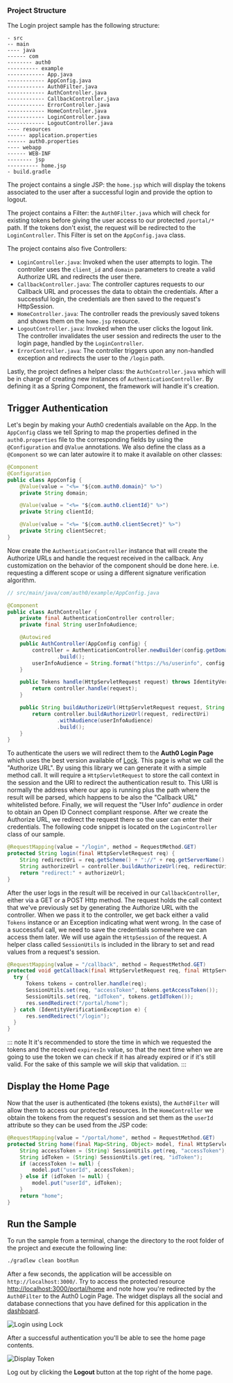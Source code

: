 ### Project Structure
The Login project sample has the following structure:

```text
- src
-- main
---- java
------ com
-------- auth0
---------- example
------------ App.java
------------ AppConfig.java
------------ Auth0Filter.java
------------ AuthController.java
------------ CallbackController.java
------------ ErrorController.java
------------ HomeController.java
------------ LoginController.java
------------ LogoutController.java
---- resources
------ application.properties
------ auth0.properties
---- webapp
------ WEB-INF
-------- jsp
---------- home.jsp
- build.gradle
```

The project contains a single JSP: the `home.jsp` which will display the tokens associated to the user after a successful login and provide the option to logout.

The project contains a Filter: the `Auth0Filter.java` which will check for existing tokens before giving the user access to our protected `/portal/*` path. If the tokens don't exist, the request will be redirected to the `LoginController`. This Filter is set on the `AppConfig.java` class.

The project contains also five Controllers:
- `LoginController.java`: Invoked when the user attempts to login. The controller uses the `client_id` and `domain` parameters to create a valid Authorize URL and redirects the user there.
- `CallbackController.java`: The controller captures requests to our Callback URL and processes the data to obtain the credentials. After a successful login, the credentials are then saved to the request's HttpSession.
- `HomeController.java`: The controller reads the previously saved tokens and shows them on the `home.jsp` resource.
- `LogoutController.java`: Invoked when the user clicks the logout link. The controller invalidates the user session and redirects the user to the login page, handled by the `LoginController`.
- `ErrorController.java`: The controller triggers upon any non-handled exception and redirects the user to the `/login` path.

Lastly, the project defines a helper class: the `AuthController.java` which will be in charge of creating new instances of `AuthenticationController`. By defining it as a Spring Component, the framework will handle it's creation.

## Trigger Authentication

Let's begin by making your Auth0 credentials available on the App. In the `AppConfig` class we tell Spring to map the properties defined in the `auth0.properties` file to the corresponding fields by using the `@Configuration` and `@Value` annotations. We also define the class as a `@Component` so we can later autowire it to make it available on other classes:

```java
@Component
@Configuration
public class AppConfig {
    @Value(value = "<%= "${com.auth0.domain}" %>")
    private String domain;

    @Value(value = "<%= "${com.auth0.clientId}" %>")
    private String clientId;

    @Value(value = "<%= "${com.auth0.clientSecret}" %>")
    private String clientSecret;
}
```

Now create the `AuthenticationController` instance that will create the Authorize URLs and handle the request received in the callback. Any customization on the behavior of the component should be done here. i.e. requesting a different scope or using a different signature verification algorithm.

```java
// src/main/java/com/auth0/example/AppConfig.java

@Component
public class AuthController {
    private final AuthenticationController controller;
    private final String userInfoAudience;

    @Autowired
    public AuthController(AppConfig config) {
        controller = AuthenticationController.newBuilder(config.getDomain(), config.getClientId(), config.getClientSecret())
                .build();
        userInfoAudience = String.format("https://%s/userinfo", config.getDomain());
    }

    public Tokens handle(HttpServletRequest request) throws IdentityVerificationException {
        return controller.handle(request);
    }

    public String buildAuthorizeUrl(HttpServletRequest request, String redirectUri) {
        return controller.buildAuthorizeUrl(request, redirectUri)
                .withAudience(userInfoAudience)
                .build();
    }
}
```


To authenticate the users we will redirect them to the **Auth0 Login Page** which uses the best version available of [Lock](/lock). This page is what we call the "Authorize URL". By using this library we can generate it with a simple method call. It will require a `HttpServletRequest` to store the call context in the session and the URI to redirect the authentication result to. This URI is normally the address where our app is running plus the path where the result will be parsed, which happens to be also the "Callback URL" whitelisted before. Finally, we will request the "User Info" *audience* in order to obtain an Open ID Connect compliant response. After we create the Authorize URL, we redirect the request there so the user can enter their credentials. The following code snippet is located on the `LoginController` class of our sample.

```java
@RequestMapping(value = "/login", method = RequestMethod.GET)
protected String login(final HttpServletRequest req) {
    String redirectUri = req.getScheme() + "://" + req.getServerName() + ":" + req.getServerPort() + "/callback";
    String authorizeUrl = controller.buildAuthorizeUrl(req, redirectUri);
    return "redirect:" + authorizeUrl;
}
```

After the user logs in the result will be received in our `CallbackController`, either via a GET or a POST Http method. The request holds the call context that we've previously set by generating the Authorize URL with the controller. When we pass it to the controller, we get back either a valid `Tokens` instance or an Exception indicating what went wrong. In the case of a successful call, we need to save the credentials somewhere we can access them later. We will use again the `HttpSession` of the request. A helper class called `SessionUtils` is included in the library to set and read values from a request's session.

```java
@RequestMapping(value = "/callback", method = RequestMethod.GET)
protected void getCallback(final HttpServletRequest req, final HttpServletResponse res) throws ServletException, IOException {
  try {
      Tokens tokens = controller.handle(req);
      SessionUtils.set(req, "accessToken", tokens.getAccessToken());
      SessionUtils.set(req, "idToken", tokens.getIdToken());
      res.sendRedirect("/portal/home");
  } catch (IdentityVerificationException e) {
      res.sendRedirect("/login");
  }
}
```

::: note
It it's recommended to store the time in which we requested the tokens and the received `expiresIn` value, so that the next time when we are going to use the token we can check if it has already expired or if it's still valid. For the sake of this sample we will skip that validation.
:::

## Display the Home Page

Now that the user is authenticated (the tokens exists), the `Auth0Filter` will allow them to access our protected resources. In the `HomeController` we obtain the tokens from the request's session and set them as the `userId` attribute so they can be used from the JSP code:

```java
@RequestMapping(value = "/portal/home", method = RequestMethod.GET)
protected String home(final Map<String, Object> model, final HttpServletRequest req) {
    String accessToken = (String) SessionUtils.get(req, "accessToken");
    String idToken = (String) SessionUtils.get(req, "idToken");
    if (accessToken != null) {
        model.put("userId", accessToken);
    } else if (idToken != null) {
        model.put("userId", idToken);
    }
    return "home";
}
```

## Run the Sample

To run the sample from a terminal, change the directory to the root folder of the project and execute the following line:

```bash
./gradlew clean bootRun
```

After a few seconds, the application will be accessible on `http://localhost:3000/`. Try to access the protected resource [http://localhost:3000/portal/home](http://localhost:8080/portal/home) and note how you're redirected by the `Auth0Filter` to the Auth0 Login Page. The widget displays all the social and database connections that you have defined for this application in the [dashboard](${manage_url}/#/).

![Login using Lock](/media/articles/java/login-with-lock.png)

After a successful authentication you'll be able to see the home page contents.

![Display Token](/media/articles/java/display-token.png)

Log out by clicking the **Logout** button at the top right of the home page.
